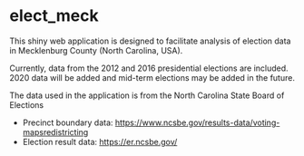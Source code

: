 # elect_meck

This shiny web application is designed to facilitate analysis of election data in Mecklenburg County (North Carolina, USA). 

Currently, data from the 2012 and 2016 presidential elections are included. 2020 data will be added and mid-term elections may be added in the future. 

The data used in the application is from the North Carolina State Board of Elections
 - Precinct boundary data: https://www.ncsbe.gov/results-data/voting-mapsredistricting
 - Election result data: https://er.ncsbe.gov/
 
 
